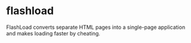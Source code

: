 # flashload
FlashLoad converts separate HTML pages into a single-page application and makes loading faster by cheating.
